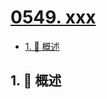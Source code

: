 # [0549. xxx](https://github.com/Tdahuyou/TNotes.leetcode/tree/main/notes/0549.%20xxx)

<!-- region:toc -->

- [1. 📝 概述](#1--概述)

<!-- endregion:toc -->

## 1. 📝 概述
